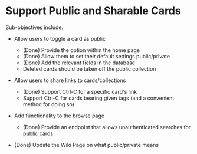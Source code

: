 # Support Public and Sharable Cards

Sub-objectives include:

* Allow users to toggle a card as public
  * (Done) Provide the option within the home page
  * (Done) Allow them to set their default settings public/private
  * (Done) Add the relevant fields in the database
  * Deleted cards should be taken off the public collection

* Allow users to share links to cards/collections
  * (Done) Support Ctrl-C for a specific card's link
  * Support Ctrl-C for cards bearing given tags (and a convenient method for doing so)

* Add functionality to the browse page
  * (Done) Provide an endpoint that allows unauthenticated searches for public cards

* (Done) Update the Wiki Page on what public/private means
  